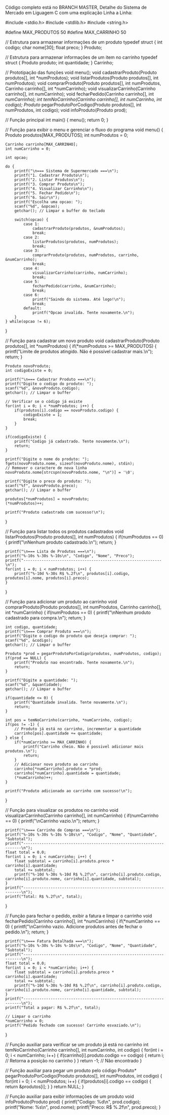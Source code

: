 Código completo está no BRANCH MASTER, Detalhe do Sistema de Mercado em Liguagem C com uma explicação Linha a Linha:



#include <stdio.h>
#include <stdlib.h>
#include <string.h>

#define MAX_PRODUTOS 50
#define MAX_CARRINHO 50

// Estrutura para armazenar informações de um produto
typedef struct {
    int codigo;
    char nome[30];
    float preco;
} Produto;

// Estrutura para armazenar informações de um item no carrinho
typedef struct {
    Produto produto;
    int quantidade;
} Carrinho;

// Prototipação das funções
void menu();
void cadastrarProduto(Produto produtos[], int *numProdutos);
void listarProdutos(Produto produtos[], int numProdutos);
void comprarProduto(Produto produtos[], int numProdutos, Carrinho carrinho[], int *numCarrinho);
void visualizarCarrinho(Carrinho carrinho[], int numCarrinho);
void fecharPedido(Carrinho carrinho[], int *numCarrinho);
int temNoCarrinho(Carrinho carrinho[], int numCarrinho, int codigo);
Produto* pegarProdutoPorCodigo(Produto produtos[], int numProdutos, int codigo);
void infoProduto(Produto prod);

// Função principal
int main() {
    menu();
    return 0;
}

// Função para exibir o menu e gerenciar o fluxo do programa
void menu() {
    Produto produtos[MAX_PRODUTOS];
    int numProdutos = 0;

    Carrinho carrinho[MAX_CARRINHO];
    int numCarrinho = 0;

    int opcao;

    do {
        printf("\n=== Sistema de Supermercado ===\n");
        printf("1. Cadastrar Produto\n");
        printf("2. Listar Produtos\n");
        printf("3. Comprar Produto\n");
        printf("4. Visualizar Carrinho\n");
        printf("5. Fechar Pedido\n");
        printf("6. Sair\n");
        printf("Escolha uma opcao: ");
        scanf("%d", &opcao);
        getchar(); // Limpar o buffer do teclado

        switch(opcao) {
            case 1:
                cadastrarProduto(produtos, &numProdutos);
                break;
            case 2:
                listarProdutos(produtos, numProdutos);
                break;
            case 3:
                comprarProduto(produtos, numProdutos, carrinho, &numCarrinho);
                break;
            case 4:
                visualizarCarrinho(carrinho, numCarrinho);
                break;
            case 5:
                fecharPedido(carrinho, &numCarrinho);
                break;
            case 6:
                printf("Saindo do sistema. Até logo!\n");
                break;
            default:
                printf("Opcao invalida. Tente novamente.\n");
        }
    } while(opcao != 6);
}

// Função para cadastrar um novo produto
void cadastrarProduto(Produto produtos[], int *numProdutos) {
    if(*numProdutos >= MAX_PRODUTOS) {
        printf("Limite de produtos atingido. Não é possível cadastrar mais.\n");
        return;
    }

    Produto novoProduto;
    int codigoExiste = 0;

    printf("\n=== Cadastrar Produto ===\n");
    printf("Digite o codigo do produto: ");
    scanf("%d", &novoProduto.codigo);
    getchar(); // Limpar o buffer

    // Verificar se o código já existe
    for(int i = 0; i < *numProdutos; i++) {
        if(produtos[i].codigo == novoProduto.codigo) {
            codigoExiste = 1;
            break;
        }
    }

    if(codigoExiste) {
        printf("Codigo já cadastrado. Tente novamente.\n");
        return;
    }

    printf("Digite o nome do produto: ");
    fgets(novoProduto.nome, sizeof(novoProduto.nome), stdin);
    // Remover o caractere de nova linha
    novoProduto.nome[strcspn(novoProduto.nome, "\n")] = '\0';

    printf("Digite o preco do produto: ");
    scanf("%f", &novoProduto.preco);
    getchar(); // Limpar o buffer

    produtos[*numProdutos] = novoProduto;
    (*numProdutos)++;

    printf("Produto cadastrado com sucesso!\n");
}

// Função para listar todos os produtos cadastrados
void listarProdutos(Produto produtos[], int numProdutos) {
    if(numProdutos == 0) {
        printf("\nNenhum produto cadastrado.\n");
        return;
    }

    printf("\n=== Lista de Produtos ===\n");
    printf("%-10s %-30s %-10s\n", "Codigo", "Nome", "Preco");
    printf("-------------------------------------------------------------\n");
    for(int i = 0; i < numProdutos; i++) {
        printf("%-10d %-30s R$ %.2f\n", produtos[i].codigo, produtos[i].nome, produtos[i].preco);
    }
}

// Função para adicionar um produto ao carrinho
void comprarProduto(Produto produtos[], int numProdutos, Carrinho carrinho[], int *numCarrinho) {
    if(numProdutos == 0) {
        printf("\nNenhum produto cadastrado para compra.\n");
        return;
    }

    int codigo, quantidade;
    printf("\n=== Comprar Produto ===\n");
    printf("Digite o codigo do produto que deseja comprar: ");
    scanf("%d", &codigo);
    getchar(); // Limpar o buffer

    Produto *prod = pegarProdutoPorCodigo(produtos, numProdutos, codigo);
    if(prod == NULL) {
        printf("Produto nao encontrado. Tente novamente.\n");
        return;
    }

    printf("Digite a quantidade: ");
    scanf("%d", &quantidade);
    getchar(); // Limpar o buffer

    if(quantidade <= 0) {
        printf("Quantidade invalida. Tente novamente.\n");
        return;
    }

    int pos = temNoCarrinho(carrinho, *numCarrinho, codigo);
    if(pos != -1) {
        // Produto já está no carrinho, incrementar a quantidade
        carrinho[pos].quantidade += quantidade;
    } else {
        if(*numCarrinho >= MAX_CARRINHO) {
            printf("Carrinho cheio. Não é possivel adicionar mais produtos.\n");
            return;
        }
        // Adicionar novo produto ao carrinho
        carrinho[*numCarrinho].produto = *prod;
        carrinho[*numCarrinho].quantidade = quantidade;
        (*numCarrinho)++;
    }

    printf("Produto adicionado ao carrinho com sucesso!\n");
}

// Função para visualizar os produtos no carrinho
void visualizarCarrinho(Carrinho carrinho[], int numCarrinho) {
    if(numCarrinho == 0) {
        printf("\nCarrinho vazio.\n");
        return;
    }

    printf("\n=== Carrinho de Compras ===\n");
    printf("%-10s %-30s %-10s %-10s\n", "Codigo", "Nome", "Quantidade", "Subtotal");
    printf("---------------------------------------------------------------------\n");
    float total = 0.0;
    for(int i = 0; i < numCarrinho; i++) {
        float subtotal = carrinho[i].produto.preco * carrinho[i].quantidade;
        total += subtotal;
        printf("%-10d %-30s %-10d R$ %.2f\n", carrinho[i].produto.codigo, carrinho[i].produto.nome, carrinho[i].quantidade, subtotal);
    }
    printf("---------------------------------------------------------------------\n");
    printf("Total: R$ %.2f\n", total);
}

// Função para fechar o pedido, exibir a fatura e limpar o carrinho
void fecharPedido(Carrinho carrinho[], int *numCarrinho) {
    if(*numCarrinho == 0) {
        printf("\nCarrinho vazio. Adicione produtos antes de fechar o pedido.\n");
        return;
    }

    printf("\n=== Fatura Detalhada ===\n");
    printf("%-10s %-30s %-10s %-10s\n", "Codigo", "Nome", "Quantidade", "Subtotal");
    printf("---------------------------------------------------------------------\n");
    float total = 0.0;
    for(int i = 0; i < *numCarrinho; i++) {
        float subtotal = carrinho[i].produto.preco * carrinho[i].quantidade;
        total += subtotal;
        printf("%-10d %-30s %-10d R$ %.2f\n", carrinho[i].produto.codigo, carrinho[i].produto.nome, carrinho[i].quantidade, subtotal);
    }
    printf("---------------------------------------------------------------------\n");
    printf("Total a pagar: R$ %.2f\n", total);

    // Limpar o carrinho
    *numCarrinho = 0;
    printf("Pedido fechado com sucesso! Carrinho esvaziado.\n");
}

// Função auxiliar para verificar se um produto já está no carrinho
int temNoCarrinho(Carrinho carrinho[], int numCarrinho, int codigo) {
    for(int i = 0; i < numCarrinho; i++) {
        if(carrinho[i].produto.codigo == codigo) {
            return i; // Retorna a posição no carrinho
        }
    }
    return -1; // Não encontrado
}

// Função auxiliar para pegar um produto pelo código
Produto* pegarProdutoPorCodigo(Produto produtos[], int numProdutos, int codigo) {
    for(int i = 0; i < numProdutos; i++) {
        if(produtos[i].codigo == codigo) {
            return &produtos[i];
        }
    }
    return NULL;
}

// Função auxiliar para exibir informações de um produto
void infoProduto(Produto prod) {
    printf("Codigo: %d\n", prod.codigo);
    printf("Nome: %s\n", prod.nome);
    printf("Preco: R$ %.2f\n", prod.preco);
}

